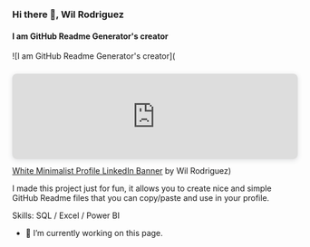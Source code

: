 ### Hi there 👋, Wil Rodriguez
#### I am GitHub Readme Generator's creator
![I am GitHub Readme Generator's creator](<div style="position: relative; width: 100%; height: 0; padding-top: 30.0000%;  padding-bottom: 0; box-shadow: 0 2px 8px 0 rgba(63,69,81,0.16); margin-top: 1.6em; margin-bottom: 0.9em; overflow: hidden;  border-radius: 8px; will-change: transform;">   <iframe loading="lazy" style="position: absolute; width: 100%; height: 100%; top: 0; left: 0; border: none; padding: 0;margin: 0;"     src="https:&#x2F;&#x2F;www.canva.com&#x2F;design&#x2F;DAF0JaspgbI&#x2F;mtGoR2HOd425coWCqN7R0w&#x2F;view?embed" allowfullscreen="allowfullscreen" allow="fullscreen">   </iframe> </div> <a href="https:&#x2F;&#x2F;www.canva.com&#x2F;design&#x2F;DAF0JaspgbI&#x2F;mtGoR2HOd425coWCqN7R0w&#x2F;view?utm_content=DAF0JaspgbI&amp;utm_campaign=designshare&amp;utm_medium=embeds&amp;utm_source=link" target="_blank" rel="noopener">White Minimalist Profile LinkedIn Banner</a> by Wil Rodriguez)

I made this project just for fun, it allows you to create nice and simple GitHub Readme files that you can copy/paste and use in your profile.

Skills: SQL / Excel / Power BI

- 🔭 I’m currently working on this page. 













